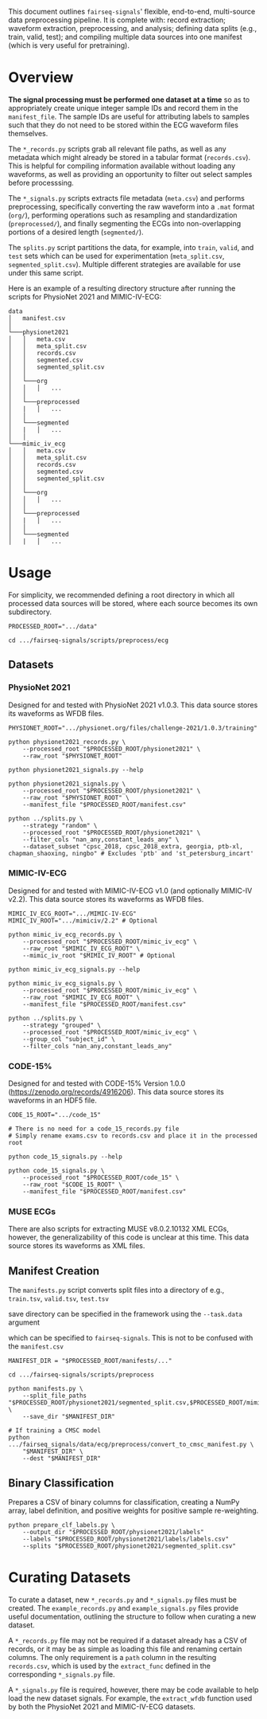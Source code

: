 This document outlines `fairseq-signals`' flexible, end-to-end, multi-source data preprocessing pipeline. It is complete with: record extraction; waveform extraction, preprocessing, and analysis; defining data splits (e.g., train, valid, test); and compiling multiple data sources into one manifest (which is very useful for pretraining).

# Overview

**The signal processing must be performed one dataset at a time** so as to appropriately create unique integer sample IDs and record them in the `manifest_file`. The sample IDs are useful for attributing labels to samples such that they do not need to be stored within the ECG waveform files themselves.

The `*_records.py` scripts grab all relevant file paths, as well as any metadata which might already be stored in a tabular format (`records.csv`). This is helpful for compiling information available without loading any waveforms, as well as providing an opportunity to filter out select samples before processsing.

The `*_signals.py` scripts extracts file metadata (`meta.csv`) and performs preprocessing, specifically converting the raw waveform into a `.mat` format (`org/`), performing operations such as resampling and standardization (`preprocessed/`), and finally segmenting the ECGs into non-overlapping portions of a desired length (`segmented/`).

The `splits.py` script partitions the data, for example, into `train`, `valid`, and `test` sets which can be used for experimentation (`meta_split.csv`, `segmented_split.csv`). Multiple different strategies are available for use under this same script.

Here is an example of a resulting directory structure after running the scripts for PhysioNet 2021 and MIMIC-IV-ECG:
```
data
│   manifest.csv 
│
└───physionet2021
│   │   meta.csv
│   │   meta_split.csv
│   │   records.csv
│   │   segmented.csv
│   │   segmented_split.csv
│   │
│   └───org
│   │   │   ...
│   │
│   └───preprocessed
│   |   │   ...
│   │
│   └───segmented
│   |   │   ...
│   │
└───mimic_iv_ecg
│   │   meta.csv
│   │   meta_split.csv
│   │   records.csv
│   │   segmented.csv
│   │   segmented_split.csv
│   │
│   └───org
│   │   │   ...
│   │
│   └───preprocessed
│   |   │   ...
│   │
│   └───segmented
│   |   │   ...
```

# Usage
For simplicity, we recommended defining a root directory in which all processed data sources will be stored, where each source becomes its own subdirectory.
```
PROCESSED_ROOT=".../data"

cd .../fairseq-signals/scripts/preprocess/ecg
```

## Datasets
### PhysioNet 2021
Designed for and tested with PhysioNet 2021 v1.0.3. This data source stores its waveforms as WFDB files.

```
PHYSIONET_ROOT=".../physionet.org/files/challenge-2021/1.0.3/training"

python physionet2021_records.py \
    --processed_root "$PROCESSED_ROOT/physionet2021" \
    --raw_root "$PHYSIONET_ROOT"

python physionet2021_signals.py --help

python physionet2021_signals.py \
    --processed_root "$PROCESSED_ROOT/physionet2021" \
    --raw_root "$PHYSIONET_ROOT" \
    --manifest_file "$PROCESSED_ROOT/manifest.csv"

python ../splits.py \
    --strategy "random" \
    --processed_root "$PROCESSED_ROOT/physionet2021" \
    --filter_cols "nan_any,constant_leads_any" \
    --dataset_subset "cpsc_2018, cpsc_2018_extra, georgia, ptb-xl, chapman_shaoxing, ningbo" # Excludes 'ptb' and 'st_petersburg_incart'
```

### MIMIC-IV-ECG
Designed for and tested with MIMIC-IV-ECG v1.0 (and optionally MIMIC-IV v2.2). This data source stores its waveforms as WFDB files.

```
MIMIC_IV_ECG_ROOT=".../MIMIC-IV-ECG"
MIMIC_IV_ROOT=".../mimiciv/2.2" # Optional

python mimic_iv_ecg_records.py \
    --processed_root "$PROCESSED_ROOT/mimic_iv_ecg" \
    --raw_root "$MIMIC_IV_ECG_ROOT" \
    --mimic_iv_root "$MIMIC_IV_ROOT" # Optional

python mimic_iv_ecg_signals.py --help

python mimic_iv_ecg_signals.py \
    --processed_root "$PROCESSED_ROOT/mimic_iv_ecg" \
    --raw_root "$MIMIC_IV_ECG_ROOT" \
    --manifest_file "$PROCESSED_ROOT/manifest.csv"

python ../splits.py \
    --strategy "grouped" \
    --processed_root "$PROCESSED_ROOT/mimic_iv_ecg" \
    --group_col "subject_id" \
    --filter_cols "nan_any,constant_leads_any"
```

### CODE-15%
Designed for and tested with CODE-15% Version 1.0.0 (https://zenodo.org/records/4916206). This data source stores its waveforms in an HDF5 file.
```
CODE_15_ROOT=".../code_15"

# There is no need for a code_15_records.py file
# Simply rename exams.csv to records.csv and place it in the processed root

python code_15_signals.py --help

python code_15_signals.py \
    --processed_root "$PROCESSED_ROOT/code_15" \
    --raw_root "$CODE_15_ROOT" \
    --manifest_file "$PROCESSED_ROOT/manifest.csv"
```

### MUSE ECGs
There are also scripts for extracting MUSE v8.0.2.10132 XML ECGs, however, the generalizability of this code is unclear at this time. This data source stores its waveforms as XML files.


## Manifest Creation
The `manifests.py` script converts split files into a directory of e.g., `train.tsv`, `valid.tsv`, `test.tsv`

save directory can be specified in the framework using the `--task.data` argument

 which can be specified to `fairseq-signals`. This is not to be confused with the `manifest.csv`

```
MANIFEST_DIR = "$PROCESSED_ROOT/manifests/..."

cd .../fairseq-signals/scripts/preprocess

python manifests.py \
    --split_file_paths "$PROCESSED_ROOT/physionet2021/segmented_split.csv,$PROCESSED_ROOT/mimic_iv_ecg/segmented_split.csv" \
    --save_dir "$MANIFEST_DIR"

# If training a CMSC model
python .../fairseq_signals/data/ecg/preprocess/convert_to_cmsc_manifest.py \
    "$MANIFEST_DIR" \
    --dest "$MANIFEST_DIR"
```

## Binary Classification

Prepares a CSV of binary columns for classification, creating a NumPy array, label definition, and positive weights for positive sample re-weighting.

```
python prepare_clf_labels.py \
    --output_dir "$PROCESSED_ROOT/physionet2021/labels"
    --labels "$PROCESSED_ROOT/physionet2021/labels/labels.csv"
    --splits "$PROCESSED_ROOT/physionet2021/segmented_split.csv"
```

# Curating Datasets

To curate a dataset, new `*_records.py` and `*_signals.py` files must be created. The `example_records.py` and `example_signals.py` files provide useful documentation, outlining the structure to follow when curating a new dataset.

A `*_records.py` file may not be required if a dataset already has a CSV of records, or it may be as simple as loading this file and renaming certain columns. The only requirement is a `path` column in the resulting `records.csv`, which is used by the `extract_func` defined in the corresponding `*_signals.py` file.

A `*_signals.py` file is required, however, there may be code available to help load the new dataset signals. For example, the `extract_wfdb` function used by both the PhysioNet 2021 and MIMIC-IV-ECG datasets.
